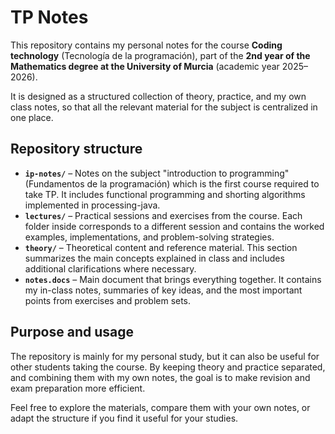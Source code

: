 # TP Notes

This repository contains my personal notes for the course **Coding technology** (Tecnología de la programación), part of the **2nd year of the Mathematics degree at the University of Murcia** (academic year 2025–2026).  

It is designed as a structured collection of theory, practice, and my own class notes, so that all the relevant material for the subject is centralized in one place.

## Repository structure

- **`ip-notes/`** – Notes on the subject "introduction to programming" (Fundamentos de la programación) which is the first course required to take TP. It includes functional programming and shorting algorithms implemented in processing-java.
- **`lectures/`** – Practical sessions and exercises from the course. Each folder inside corresponds to a different session and contains the worked examples, implementations, and problem-solving strategies.  
- **`theory/`** – Theoretical content and reference material. This section summarizes the main concepts explained in class and includes additional clarifications where necessary.  
- **`notes.docs`** – Main document that brings everything together. It contains my in-class notes, summaries of key ideas, and the most important points from exercises and problem sets.

## Purpose and usage

The repository is mainly for my personal study, but it can also be useful for other students taking the course. By keeping theory and practice separated, and combining them with my own notes, the goal is to make revision and exam preparation more efficient.  

Feel free to explore the materials, compare them with your own notes, or adapt the structure if you find it useful for your studies.
